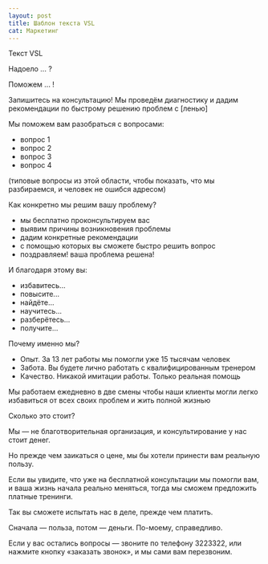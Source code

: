 ```yaml
---
layout: post
title: Шаблон текста VSL
cat: Маркетинг
---
```


Текст VSL

Надоело ... ?

Поможем ... !

Запишитесь на консультацию! Мы проведём диагностику и дадим рекомендации по быстрому решению проблем с [ленью]

Мы поможем вам разобраться с вопросами:

- вопрос 1
- вопрос 2
- вопрос 3
- вопрос 4

(типовые вопросы из этой области, чтобы показать, что мы разбираемся, и человек не ошибся адресом)

Как конкретно мы решим вашу проблему?

- мы бесплатно проконсультируем вас
- выявим причины возникновения проблемы
- дадим конкретные рекомендации
- с помощью которых вы сможете быстро решить вопрос
- поздравляем! ваша проблема решена!

И благодаря этому вы:

- избавитесь...
- повысите...
- найдёте...
- научитесь...
- разберётесь...
- получите...

Почему именно мы?

- Опыт. За 13 лет работы мы помогли уже 15 тысячам человек
- Забота. Вы будете лично работать с квалифицированным тренером
- Качество. Никакой имитации работы. Только реальная помощь

Мы работаем ежедневно в две смены чтобы наши клиенты могли легко избавиться от всех своих проблем и жить полной жизнью

Сколько это стоит?

Мы — не благотворительная организация, и консультирование у нас стоит денег.

Но прежде чем заикаться о цене, мы бы хотели принести вам реальную пользу.

Если вы увидите, что уже на бесплатной консультации мы помогли вам, и ваша жизнь начала реально меняться, тогда мы сможем предложить платные тренинги.

Так вы сможете испытать нас в деле, прежде чем платить.

Сначала — польза, потом — деньги. По-моему, справедливо.

Если у вас остались вопросы — звоните по телефону 3223322, или нажмите кнопку «заказать звонок», и мы сами вам перезвоним.